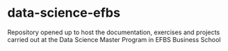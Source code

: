 # data-science-efbs
Repository opened up to host the documentation, exercises and projects carried out at the Data Science Master Program in EFBS Business School
